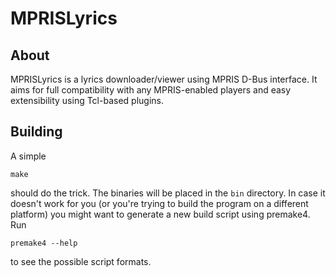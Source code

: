 MPRISLyrics
===========

## About
MPRISLyrics is a lyrics downloader/viewer using MPRIS D-Bus interface. It aims for full compatibility with any MPRIS-enabled players and easy extensibility using Tcl-based plugins.

## Building
A simple
```
make
```
should do the trick. The binaries will be placed in the <code>bin</code> directory. In case it doesn't work for you (or you're trying to build the program on a different platform) you might want to generate a new build script using premake4. Run
```
premake4 --help
```
to see the possible script formats.
